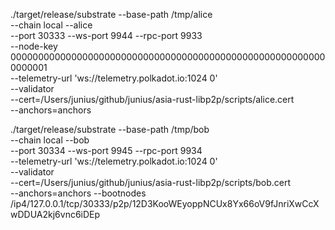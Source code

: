  ./target/release/substrate --base-path /tmp/alice \
   --chain local --alice \
   --port 30333 --ws-port 9944 --rpc-port 9933 \
   --node-key 0000000000000000000000000000000000000000000000000000000000000001 \
   --telemetry-url 'ws://telemetry.polkadot.io:1024 0' \
   --validator \
   --cert=/Users/junius/github/junius/asia-rust-libp2p/scripts/alice.cert \
   --anchors=anchors

./target/release/substrate  --base-path /tmp/bob \
     --chain local  --bob \
     --port 30334  --ws-port 9945  --rpc-port 9934 \
     --telemetry-url 'ws://telemetry.polkadot.io:1024 0' \
     --validator \
     --cert=/Users/junius/github/junius/asia-rust-libp2p/scripts/bob.cert \
     --anchors=anchors
     --bootnodes /ip4/127.0.0.1/tcp/30333/p2p/12D3KooWEyoppNCUx8Yx66oV9fJnriXwCcXwDDUA2kj6vnc6iDEp


